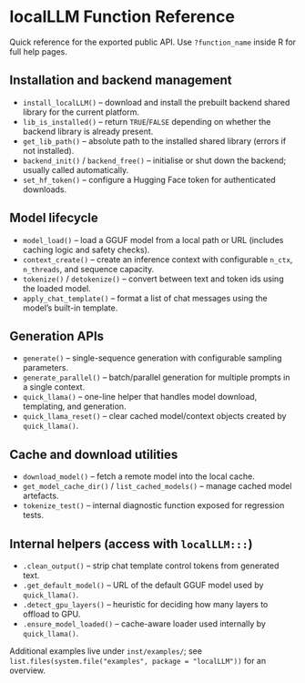 # localLLM Function Reference

Quick reference for the exported public API. Use `?function_name` inside R for full help pages.

## Installation and backend management
- `install_localLLM()` – download and install the prebuilt backend shared library for the current platform.
- `lib_is_installed()` – return `TRUE`/`FALSE` depending on whether the backend library is already present.
- `get_lib_path()` – absolute path to the installed shared library (errors if not installed).
- `backend_init()` / `backend_free()` – initialise or shut down the backend; usually called automatically.
- `set_hf_token()` – configure a Hugging Face token for authenticated downloads.

## Model lifecycle
- `model_load()` – load a GGUF model from a local path or URL (includes caching logic and safety checks).
- `context_create()` – create an inference context with configurable `n_ctx`, `n_threads`, and sequence capacity.
- `tokenize()` / `detokenize()` – convert between text and token ids using the loaded model.
- `apply_chat_template()` – format a list of chat messages using the model’s built-in template.

## Generation APIs
- `generate()` – single-sequence generation with configurable sampling parameters.
- `generate_parallel()` – batch/parallel generation for multiple prompts in a single context.
- `quick_llama()` – one-line helper that handles model download, templating, and generation.
- `quick_llama_reset()` – clear cached model/context objects created by `quick_llama()`.

## Cache and download utilities
- `download_model()` – fetch a remote model into the local cache.
- `get_model_cache_dir()` / `list_cached_models()` – manage cached model artefacts.
- `tokenize_test()` – internal diagnostic function exposed for regression tests.

## Internal helpers (access with `localLLM:::`)
- `.clean_output()` – strip chat template control tokens from generated text.
- `.get_default_model()` – URL of the default GGUF model used by `quick_llama()`.
- `.detect_gpu_layers()` – heuristic for deciding how many layers to offload to GPU.
- `.ensure_model_loaded()` – cache-aware loader used internally by `quick_llama()`.

Additional examples live under `inst/examples/`; see `list.files(system.file("examples", package = "localLLM"))` for an overview.
